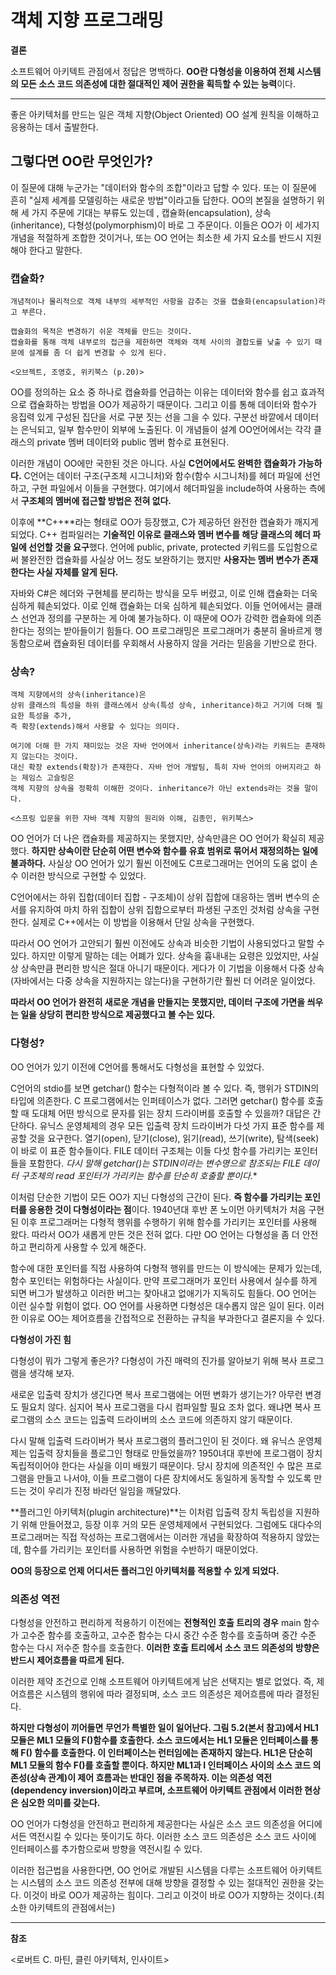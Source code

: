 # 객체 지향 프로그래밍

**결론**

소프트웨어 아키텍트 관점에서 정답은 명백하다. **OO란 다형성을 이용하여 전체 시스템의 모든 소스 코드 의존성에 대한 절대적인 제어 권한을 획득할 수 있는 능력**이다.

---

좋은 아키텍처를 만드는 일은 객체 지향(Object Oriented) OO 설계 원칙을 이해하고 응용하는 데서 출발한다.

## 그렇다면 OO란 무엇인가?

이 질문에 대해 누군가는 "데이터와 함수의 조합"이라고 답할 수 있다. 또는 이 질문에 흔히 "실제 세계를 모델링하는 새로운 방법"이라고들 답한다. OO의 본질을 설명하기 위해 세 가지 주문에 기대는 부류도 있는데 , 캡슐화(encapsulation), 상속(inheritance), 다형성(polymorphism)이 바로 그 주문이다. 이들은 OO가 이 세가지 개념을 적절하게 조합한 것이거나, 또는 OO 언어는 최소한 세 가지 요소를 반드시 지원해야 한다고 말한다.

### 캡슐화?

```
개념적이나 물리적으로 객체 내부의 세부적인 사항을 감추는 것을 캡슐화(encapsulation)라고 부른다.

캡슐화의 목적은 변경하기 쉬운 객체를 만드는 것이다.
캡슐화를 통해 객체 내부로의 접근을 제한하면 객체와 객체 사이의 결합도를 낮출 수 있기 때문에 설계를 좀 더 쉽게 변경할 수 있게 된다.

<오브젝트, 조영호, 위키북스 (p.20)>
```

OO를 정의하는 요소 중 하나로 캡슐화를 언급하는 이유는 데이터와 함수를 쉽고 효과적으로 캡슐화하는 방법을 OO가 제공하기 때문이다. 그리고 이를 통해 데이터와 함수가 응집력 있게 구성된 집단을 서로 구분 짓는 선을 그을 수 있다. 구분선 바깥에서 데이터는 은닉되고, 일부 함수만이 외부에 노출된다. 이 개념들이 설계 OO언어에서는 각각 클래스의 private 멤버 데이터와 public 멤버 함수로 표현된다.

이러한 개념이 OO에만 국한된 것은 아니다. 사실 **C언어에서도 완벽한 캡슐화가 가능하다.** C언어는 데이터 구조(구조체 시그니처)와 함수(함수 시그니처)를 헤더 파일에 선언하고, 구현 파일에서 이들을 구현했다.  여기에서 헤더파일을 include하여 사용하는 측에서 **구조체의 멤버에 접근할 방법은 전혀 없다.**

이후에 **C++**라는 형태로 OO가 등장했고, C가 제공하던 완전한 캡슐화가 깨지게 되었다. C++ 컴파일러는 **기술적인 이유로 클래스와 멤버 변수를 해당 클래스의 헤더 파일에 선언할 것을 요구**했다. 언어에 public, private, protected 키워드를 도입함으로써 불완전한 캡슐화를 사실상 어느 정도 보완하기는 했지만 **사용자는 멤버 변수가 존재한다는 사실 자체를 알게 된다.**

자바와 C#은 헤더와 구현체를 분리하는 방식을 모두 버렸고, 이로 인해 캡슐화는 더욱 심하게 훼손되었다. 이로 인해 캡슐화는 더욱 심하게 훼손되었다. 이들 언어에서는 클래스 선언과 정의를 구분하는 게 아예 불가능하다. 이 때문에 OO가 강력한 캡슐화에 의존한다는 정의는 받아들이기 힘들다. OO 프로그래밍은 프로그래머가 충분히 올바르게 행동함으로써 캡슐화된 데이터를 우회해서 사용하지 않을 거라는 믿음을 기반으로 한다.

### 상속?

```
객체 지향에서의 상속(inheritance)은
상위 클래스의 특성을 하위 클래스에서 상속(특성 상속, inheritance)하고 거기에 더해 필요한 특성을 추가, 
즉 확장(extends)해서 사용할 수 있다는 의미다.

여기에 더해 한 가지 재미있는 것은 자바 언어에서 inheritance(상속)라는 키워드는 존재하지 않는다는 것이다.
대신 확장 extends(확장)가 존재한다. 자바 언어 개발팀, 특히 자바 언어의 아버지라고 하는 제임스 고슬링은
객체 지향의 상속을 정확히 이해한 것이다. inheritance가 아닌 extends라는 것을 말이다.

<스프링 입문을 위한 자바 객체 지향의 원리와 이해, 김종민, 위키북스>
```

OO 언어가 더 나은 캡슐화를 제공하지는 못했지만, 상속만큼은 OO 언어가 확실히 제공했다.  **하지만 상속이란 단순히 어떤 변수와 함수를 유효 범위로 묶어서 재정의하는 일에 불과하다.** 사실상 OO 언어가 있기 훨씬 이전에도 C프로그래머는 언어의 도움 없이 손수 이러한 방식으로 구현할 수 있었다.

C언어에서는 하위 집합(데이터 집합 - 구조체)이 상위 집합에 대응하는 멤버 변수의 순서를 유지하여 마치 하위 집합이 상위 집합으로부터 파생된 구조인 것처럼 상속을 구현한다. 실제로 C++에서는 이 방법을 이용해서 단일 상속을 구현했다.

따라서 OO 언어가 고안되기 훨씬 이전에도 상속과 비슷한 기법이 사용되었다고 말할 수 있다. 하지만 이렇게 말하는 데는 어폐가 있다. 상속을 흉내내는 요령은 있었지만, 사실상 상속만큼 편리한 방식은 절대 아니기 때문이다. 게다가 이 기법을 이용해서 다중 상속(자바에서는 다중 상속을 지원하지는 않는다)을 구현하기란 훨씬 더 어려운 일이었다.

**따라서 OO 언어가 완전히 새로운 개념을 만들지는 못했지만, 데이터 구조에 가면을 씌우는 일을 상당히 편리한 방식으로 제공했다고 볼 수는 있다.**

### 다형성?

 OO 언어가 있기 이전에 C언어를 통해서도 다형성을 표현할 수 있었다.

 C언어의 stdio를 보면 getchar() 함수는 다형적이라 볼 수 있다. 즉, 행위가 STDIN의 타입에 의존한다. C 프로그램에서는 인퍼테이스가 없다. 그러면 getchar() 함수를 호출할 때 도대체 어떤 방식으로 문자를 읽는 장치 드라이버를 호출할 수 있을까? 대답은 간단하다. 유닉스 운영체제의 경우 모든 입출력 장치 드라이버가 다섯 가지 표준 함수를 제공할 것을 요구한다. 열기(open), 닫기(close), 읽기(read), 쓰기(write), 탐색(seek)이 바로 이 표준 함수들이다. FILE 데이터 구조체는 이들 다섯 함수를 가리키는 포인터들을 포함한다. **다시 말해 getchar()는 STDIN이라는 변수명으로 참조되는  FILE* 데이터 구조체의 read 포인터가 가리키는 함수를 단순히 호출할 뿐이다.**

 이처럼 단순한 기법이 모든 OO가 지닌 다형성의 근간이 된다. **즉 함수를 가리키는 포인터를 응용한 것이 다형성이라는 점**이다. 1940년대 후반 폰 노이먼 아키텍처가 처음 구현된 이후 프로그래머는 다형적 행위를 수행하기 위해 함수를 가리키는 포인터를 사용해 왔다. 따라서 OO가 새롭게 만든 것은 전혀 없다. 다만 OO 언어는 다형성을 좀 더 안전하고 편리하게 사용할 수 있게 해준다.

 함수에 대한 포인터를 직접 사용하여 다형적 행위를 만드는 이 방식에는 문제가 있는데, 함수 포인터는 위험하다는 사실이다. 만약 프로그래머가 포인터 사용에서 실수를 하게 되면 버그가 발생하고 이러한 버그는 찾아내고 없애기가 지독히도 힘들다. OO 언어는 이런 실수할 위험이 없다. OO 언어를 사용하면 다형성은 대수롭지 않은 일이 된다. 이러한 이유로 OO는 제어흐름을 간접적으로 전환하는 규칙을 부과한다고 결론지을 수 있다.

**다형성이 가진 힘**

다형성이 뭐가 그렇게 좋은가? 다형성이 가진 매력의 진가를 알아보기 위해 복사 프로그램을 생각해 보자.

 새로운 입출력 장치가 생긴다면 복사 프로그램에는 어떤 변화가 생기는가? 아무런 변경도 필요치 않다. 심지어 복사 프로그램을 다시 컴파일할 필요 조차 없다. 왜냐면 복사 프로그램의 소스 코드는 입출력 드라이버의 소스 코드에 의존하지 않기 때문이다. 

다시 말해 입출력 드라이버가 복사 프로그램의 플러그인이 된 것이다. 왜 유닉스 운영체제는 입출력 장치들을 플로그인 형태로 만들었을까? 1950녀대 후반에 프로그램이 장치 독립적이어야 한다는 사실을 이미 배웠기 때문이다. 당시 장치에 의존적인 수 많은 프로그램을 만들고 나서야, 이들 프로그램이 다른 장치에서도 동일하게 동작할 수 있도록 만드는 것이 우리가 진정 바라던 일임을 깨달았다. 

 **플러그인 아키텍처(plugin architecture)**는 이처럼 입출력 장치 독립성을 지원하기 위해 만들어졌고, 등장 이후 거의 모든 운영체제에서 구현되었다. 그럼에도 대다수의 프로그래머는 직접 작성하는 프로그램에서는 이러한 개념을 확장하여 적용하지 않았는데, 함수를 가리키는 포인터를 사용하면 위험을 수반하기 때문이었다. 

 **OO의 등장으로 언제 어디서든 플러그인 아키텍처를 적용할 수 있게 되었다.**

### 의존성 역전

다형성을 안전하고 편리하게 적용하기 이전에는 **전형적인 호출 트리의 경우** main 함수가 고수준 함수를 호출하고, 고수준 함수는 다시 중간 수준 함수를 호출하며 중간 수준 함수는 다시 저수준 함수를 호출한다. **이러한 호출 트리에서 소스 코드 의존성의 방향은 반드시 제어흐름을 따르게 된다.**

이러한 제약 조건으로 인해 소프트웨어 아키텍트에게 남은 선택지는 별로 없었다. 즉, 제어흐름은 시스템의 행위에 따라 결정되며, 소스 코드 의존성은 제어흐름에 따라 결정된다.

**하지만 다형성이 끼어들면 무언가 특별한 일이 일어난다. 그림 5.2(본서 참고)에서 HL1 모듈은 ML1 모듈의 F()함수를 호출한다. 소스 코드에서는 HL1 모듈은 인터페이스를 통해 F() 함수를 호출한다. 이 인터페이스는 런터임에는 존재하지 않는다. HL1은 단순히 ML1 모듈의 함수 F()를 호출할 뿐이다. 하지만 ML1과 I 인터페이스 사이의 소스 코드 의존성(상속 관계)이 제어 흐름과는 반대인 점을 주목하자. 이는 의존성 역전(dependency inversion)이라고 부르며, 소프트웨어 아키텍트 관점에서 이러한 현상은 심오한 의미를 갖는다.** 

OO 언어가 다형성을 안전하고 편리하게 제공한다는 사실은 소스 코드 의존성을 어디에서든 역전시킬 수 있다는 뜻이기도 하다. 이러한 소스 코드 의존성은 소스 코드 사이에 인터페이스를 추가함으로써 방향을 역전시킬 수 있다.

이러한 접근법을 사용한다면, OO 언어로 개발된 시스템을 다루는 소프트웨어 아키텍트는 시스템의 소스 코드 의존성 전부에 대해 방향을 결정할 수 있는 절대적인 권한을 갖는다. 이것이 바로 OO가 제공하는 힘이다. 그리고 이것이 바로 OO가 지향하는 것이다.(최소한 아키텍트의 관점에서는)

---

**참조**

<로버트 C. 마틴, 클린 아키텍처, 인사이트>
